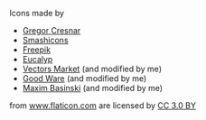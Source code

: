 Icons made by 
* <a href="https://www.flaticon.com/authors/gregor-cresnar" title="Gregor Cresnar">Gregor Cresnar</a>
* <a href="https://www.flaticon.com/authors/smashicons" title="Smashicons">Smashicons</a>
* <a href="https://www.freepik.com/" title="Freepik">Freepik</a>
* <a href="https://www.flaticon.com/authors/eucalyp" title="Eucalyp">Eucalyp</a>
* <a href="https://www.flaticon.com/authors/vectors-market" title="Vectors Market">Vectors Market</a> (and modified by me) 
* <a href="https://www.flaticon.com/authors/good-ware" title="Good Ware">Good Ware</a></div> (and modified by me)
* <a href="https://www.flaticon.com/authors/maxim-basinski" title="Maxim Basinski">Maxim Basinski</a></div> (and modified by me)

from <a href="https://www.flaticon.com/" title="Flaticon">www.flaticon.com</a> are licensed by <a href="http://creativecommons.org/licenses/by/3.0/" title="Creative Commons BY 3.0" target="_blank">CC 3.0 BY</a>
